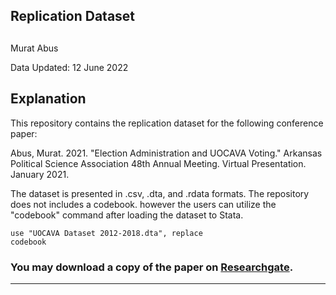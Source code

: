## Replication Dataset 
## 


Murat Abus  

Data Updated: 12 June 2022


## Explanation

This repository contains the replication dataset for the following conference paper:

Abus, Murat. 2021. "Election Administration and UOCAVA Voting." Arkansas Political Science Association 48th Annual Meeting. Virtual Presentation. January 2021.

The dataset is presented in .csv, .dta, and .rdata formats. The repository does not includes a codebook. however the users can utilize the "codebook" command after loading the dataset to Stata.

```mata
use "UOCAVA Dataset 2012-2018.dta", replace
codebook
```

### You may download a copy of the paper on [Researchgate](https://www.researchgate.net/publication/349642389_Election_Administration_and_UOCAVA_Voting_The_State_and_New_Metrics).

----
